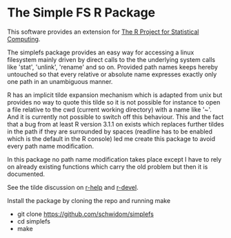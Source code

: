 The Simple FS R Package
=======================

This software provides an extension for [The R Project for Statistical Computing](http://www.R-project.org).

The simplefs package provides an easy way for accessing a linux filesystem mainly driven by direct calls to the the underlying system calls like 'stat', 'unlink', 'rename' and so on. Provided path names keeps hereby untouched so that every relative or absolute name expresses exactly only one path in an unambiguous manner.

R has an implicit tilde expansion mechanism which is adapted from unix but provides no way to quote this tilde so it is not possible for instance to open a file relative to the cwd (current working directory) with a name like '~'. And it is currently not possible to switch off this behaviour. This and the fact that a bug from at least R version 3.1.1 on exists which replaces further tildes in the path if they are surrounded by spaces (readline has to be enabled which is the default in the R console) led me create this package to avoid every path name modification.

In this package no path name modification takes place except I have to rely on already existing functions which carry the old problem but then it is documented.

See the tilde discussion on [r-help](https://stat.ethz.ch/pipermail/r-help/2019-June/thread.html#462876) and [r-devel](https://stat.ethz.ch/pipermail/r-devel/2019-June/thread.html#77961).

Install the package by cloning the repo and running make
- git clone https://github.com/schwidom/simplefs
- cd simplefs
- make

